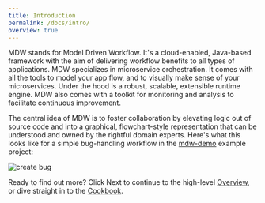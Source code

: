 ```yaml
---
title: Introduction
permalink: /docs/intro/
overview: true
---
```


MDW stands for Model Driven Workflow.  It's a cloud-enabled, Java-based framework with the aim of delivering workflow benefits 
to all types of applications.  MDW specializes in microservice orchestration.  It comes with all the tools to model your app flow, 
and to visually make sense of your microservices.  Under the hood is a robust, scalable, extensible runtime engine.
MDW also comes with a toolkit for monitoring and analysis to facilitate continuous improvement.

The central idea of MDW is to foster collaboration by elevating logic out of source code and into a graphical, flowchart-style 
representation that can be understood and owned by the rightful domain experts. Here's what this looks like for a simple bug-handling 
workflow in the [mdw-demo](https://github.com/CenturyLinkCloud/mdw-demo) example project:

![create bug](../../img/create_bug.png)

Ready to find out more?  Click Next to continue to the high-level [Overview](../overview/), 
or dive straight in to the [Cookbook](../guides/mdw-cookbook).   